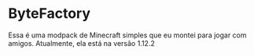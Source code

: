 # ByteFactory
Essa é uma modpack de Minecraft simples que eu montei para jogar com amigos.
Atualmente, ela está na versão 1.12.2
